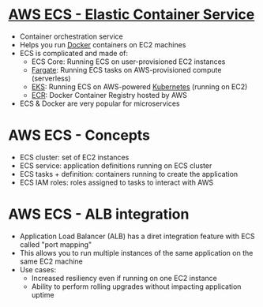 # [AWS ECS - Elastic Container Service](https://aws.amazon.com/ecs/)

- Container orchestration service
- Helps you run [Docker](https://www.docker.com/) containers on EC2 machines
- ECS is complicated and made of:
  - ECS Core: Running ECS on user-provisioned EC2 instances
  - [Fargate](https://aws.amazon.com/fargate): Running ECS tasks on AWS-provisioned compute (serverless)
  - [EKS](https://aws.amazon.com/eks): Running ECS on AWS-powered [Kubernetes](https://kubernetes.io/) (running on EC2)
  - [ECR](https://aws.amazon.com/ecr/): Docker Container Registry hosted by AWS
- ECS & Docker are very popular for microservices

# AWS ECS - Concepts

- ECS cluster: set of EC2 instances
- ECS service: application definitions running on ECS cluster
- ECS tasks + definition: containers running to create the application
- ECS IAM roles: roles assigned to tasks to interact with AWS

# AWS ECS - ALB integration

- Application Load Balancer (ALB) has a diret integration feature with ECS called "port mapping"
- This allows you to run multiple instances of the same application on the same EC2 machine
- Use cases:
  - Increased resiliency even if running on one EC2 instance
  - Ability to perform rolling upgrades without impacting application uptime